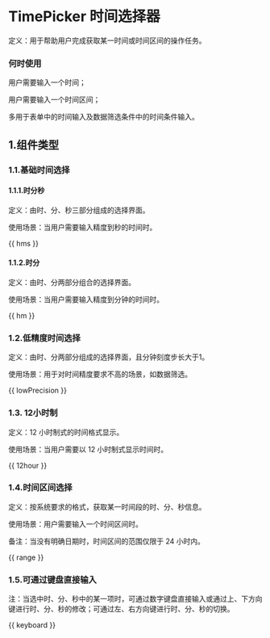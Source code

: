# TimePicker 时间选择器

定义：用于帮助用户完成获取某一时间或时间区间的操作任务。

### 何时使用

用户需要输入一个时间；

用户需要输入一个时间区间；

多用于表单中的时间输入及数据筛选条件中的时间条件输入。

## 1.组件类型

### 1.1.基础时间选择

#### 1.1.1.时分秒

定义：由时、分、秒三部分组成的选择界面。

使用场景：当用户需要输入精度到秒的时间时。

{{ hms }}

#### 1.1.2.时分

定义：由时、分两部分组合的选择界面。

使用场景：当用户需要输入精度到分钟的时间时。

{{ hm }}

### 1.2.低精度时间选择

定义：由时、分两部分组成的选择界面，且分钟刻度步长大于1。

使用场景：用于对时间精度要求不高的场景，如数据筛选。

{{ lowPrecision }}

### 1.3. 12小时制

定义：12 小时制式的时间格式显示。

使用场景：当用户需要以 12 小时制式显示时间时。

{{ 12hour }}

### 1.4.时间区间选择

定义：按系统要求的格式，获取某一时间段的时、分、秒信息。

使用场景：用户需要输入一个时间区间时。

备注：当没有明确日期时，时间区间的范围仅限于 24 小时内。

{{ range }}

### 1.5.可通过键盘直接输入

注：当选中时、分、秒中的某一项时，可通过数字键盘直接输入或通过上、下方向键进行时、分、秒的修改；可通过左、右方向键进行时、分、秒的切换。

{{ keyboard }}
